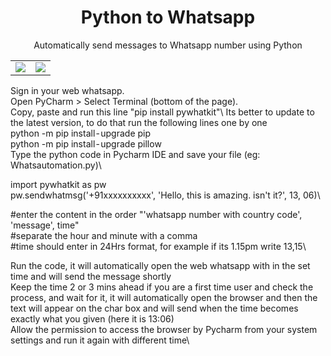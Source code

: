 <h1 align = 'center'>Python to Whatsapp </h1>
<p align = 'center'>Automatically send messages to Whatsapp number using Python</p>
<table align='center'>
<tr>
    <td><img src="https://img.shields.io/badge/Python-FFD43B?style=for-the-badge&logo=python&logoColor=darkgreen"></td>
    <td><img src="https://img.shields.io/badge/WhatsApp-25D366?style=for-the-badge&logo=whatsapp&logoColor=white">

</tr>
</table>

Sign in your web whatsapp.\
Open PyCharm > Select Terminal (bottom of the page).\
Copy, paste and run this line "pip install pywhatkit"\ 
Its better to update to the latest version, to do that run the following lines one by one\
  python -m pip install - upgrade pip\
  python -m pip install - upgrade pillow\
Type the python code in Pycharm IDE and save your file (eg: Whatsautomation.py)\
   
   import pywhatkit as pw\
      pw.sendwhatmsg('+91xxxxxxxxxx', 'Hello, this is amazing. isn't it?', 13, 06)\
      
  #enter the content in the order "'whatsapp number with country code', 'message', time" \
  #separate the hour and minute with a comma\
  #time should enter in 24Hrs format, for example if its 1.15pm write 13,15\
  
Run the code, it will automatically open the web whatsapp with in the set time and will send the message shortly\
Keep the time 2 or 3 mins ahead if you are a first time user and check the process, and wait for it, it will automatically open the browser and then the text will appear on the char box and will send when the time becomes exactly what you given (here it is 13:06)\
Allow the permission to access the browser by Pycharm from your system settings and run it again with different time\


